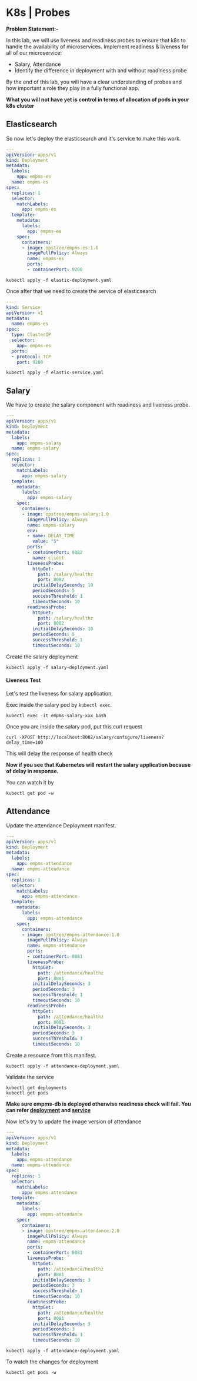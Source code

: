 # K8s | Probes

**Problem Statement:-**

In this lab, we will use liveness and readiness probes to ensure that k8s to handle the availability of microservices. Implement readiness & liveness for all of our microservice:
- Salary, Attendance
- Identify the difference in deployment with and without readiness probe

By the end of this lab, you will have a clear understanding of probes and how important a role they play in a fully functional app.

**What you will not have yet is control in terms of allocation of pods in your k8s cluster**

## Elasticsearch

So now let's deploy the elasticsearch and it's service to make this work.

```yaml
---
apiVersion: apps/v1
kind: Deployment
metadata:
  labels:
    app: empms-es
  name: empms-es
spec:
  replicas: 1
  selector:
    matchLabels:
      app: empms-es
  template:
    metadata:
      labels:
        app: empms-es
    spec:
      containers:
      - image: opstree/empms-es:1.0
        imagePullPolicy: Always
        name: empms-es
        ports:
        - containerPort: 9200
```

```shell
kubectl apply -f elastic-deployment.yaml
```

Once after that we need to create the service of elasticsearch

```yaml
---
kind: Service
apiVersion: v1
metadata:
  name: empms-es
spec:
  type: ClusterIP
  selector:
    app: empms-es
  ports:
  - protocol: TCP
    port: 9200
```

```shell
kubectl apply -f elastic-service.yaml
```

## Salary

We have to create the salary component with readiness and liveness probe.

```yaml
---
apiVersion: apps/v1
kind: Deployment
metadata:
  labels:
    app: empms-salary
  name: empms-salary
spec:
  replicas: 1
  selector:
    matchLabels:
      app: empms-salary
  template:
    metadata:
      labels:
        app: empms-salary
    spec:
      containers:
      - image: opstree/empms-salary:1.0
        imagePullPolicy: Always
        name: empms-salary
        env:
        - name: DELAY_TIME
          value: "5"
        ports:
        - containerPort: 8082
          name: client
        livenessProbe:
          httpGet:
            path: /salary/healthz
            port: 8082
          initialDelaySeconds: 10
          periodSeconds: 5
          successThreshold: 1
          timeoutSeconds: 10
        readinessProbe:
          httpGet:
            path: /salary/healthz
            port: 8082
          initialDelaySeconds: 10
          periodSeconds: 5
          successThreshold: 1
          timeoutSeconds: 10
```

Create the salary deployment

```shell
kubectl apply -f salary-deployment.yaml
```

#### Liveness Test

Let's test the liveness for salary application.

Exec inside the salary pod by `kubectl exec`.

```shell
kubectl exec -it empms-salary-xxx bash
```

Once you are inside the salary pod, put this curl request

```shell
curl -XPOST http://localhost:8082/salary/configure/liveness?delay_time=100
```

This will delay the response of health check

**Now if you see that Kubernetes will restart the salary application because of delay in response.**

You can watch it by

```shell
kubectl get pod -w
```

## Attendance

Update the attendance Deployment manifest.

```yaml
---
apiVersion: apps/v1
kind: Deployment
metadata:
  labels:
    app: empms-attendance
  name: empms-attendance
spec:
  replicas: 1
  selector:
    matchLabels:
      app: empms-attendance
  template:
    metadata:
      labels:
        app: empms-attendance
    spec:
      containers:
      - image: opstree/empms-attendance:1.0
        imagePullPolicy: Always
        name: empms-attendance
        ports:
        - containerPort: 8081
        livenessProbe:
          httpGet:
            path: /attendance/healthz
            port: 8081
          initialDelaySeconds: 3
          periodSeconds: 3
          successThreshold: 1
          timeoutSeconds: 10
        readinessProbe:
          httpGet:
            path: /attendance/healthz
            port: 8081
          initialDelaySeconds: 3
          periodSeconds: 3
          successThreshold: 1
          timeoutSeconds: 10
```

Create a resource from this manifest.

```shell
kubectl apply -f attendance-deployment.yaml
```

Validate the service

```shell
kubectl get deployments
kubectl get pods
```

**Make sure empms-db is deployed otherwise readiness check will fail. You can refer [deployment](https://github.com/opstree/OT-Microservices-Training/wiki/09_Deployment_Lab) and [service](https://github.com/opstree/OT-Microservices-Training/wiki/08_Service_Lab)**

Now let's try to update the image version of attendance

```yaml
---
apiVersion: apps/v1
kind: Deployment
metadata:
  labels:
    app: empms-attendance
  name: empms-attendance
spec:
  replicas: 1
  selector:
    matchLabels:
      app: empms-attendance
  template:
    metadata:
      labels:
        app: empms-attendance
    spec:
      containers:
      - image: opstree/empms-attendance:2.0
        imagePullPolicy: Always
        name: empms-attendance
        ports:
        - containerPort: 8081
        livenessProbe:
          httpGet:
            path: /attendance/healthz
            port: 8081
          initialDelaySeconds: 3
          periodSeconds: 3
          successThreshold: 1
          timeoutSeconds: 10
        readinessProbe:
          httpGet:
            path: /attendance/healthz
            port: 8081
          initialDelaySeconds: 3
          periodSeconds: 3
          successThreshold: 1
          timeoutSeconds: 10
```

```shell
kubectl apply -f attendance-deployment.yaml
```

To watch the changes for deployment

```shell
kubectl get pods -w
```